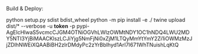 Build & Deploy:

python setup.py sdist bdist_wheel
python -m pip install -e ./
twine upload dist/* --verbose -u __token__ -p pypi-AgEIcHlwaS5vcmcCJGM4OTNiOGVhLWIzOWMtNDY1OC1hNDQ4LWU2MDY5NTI3YjBiMAACKlszLCJiYjg5NmFjNi0xZjM1LTQyMmYtYmY2Zi1iOWMzMzJjZDlhNWEiXQAABiBH2zlrDMdyPc2zYrBbIhyd1ArI7I671WhTNuishLqKtQ